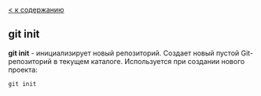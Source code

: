 [< к содержанию](./readme.md)

## git init

**git init** - инициализирует новый репозиторий.
Создает новый пустой Git-репозиторий в текущем каталоге. Используется при создании нового проекта:

```
git init
```